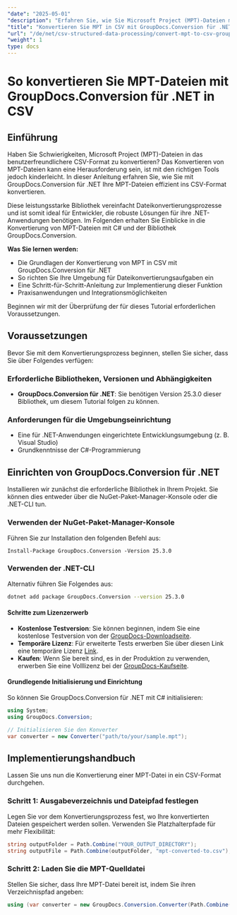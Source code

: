 ```yaml
---
"date": "2025-05-01"
"description": "Erfahren Sie, wie Sie Microsoft Project (MPT)-Dateien mit GroupDocs.Conversion für .NET in CSV konvertieren. Diese Anleitung bietet eine detaillierte Schritt-für-Schritt-Anleitung für die reibungslose Dateikonvertierung."
"title": "Konvertieren Sie MPT in CSV mit GroupDocs.Conversion für .NET – Eine Schritt-für-Schritt-Anleitung"
"url": "/de/net/csv-structured-data-processing/convert-mpt-to-csv-groupdocs-dotnet/"
"weight": 1
type: docs
---
```

# So konvertieren Sie MPT-Dateien mit GroupDocs.Conversion für .NET in CSV

## Einführung

Haben Sie Schwierigkeiten, Microsoft Project (MPT)-Dateien in das benutzerfreundlichere CSV-Format zu konvertieren? Das Konvertieren von MPT-Dateien kann eine Herausforderung sein, ist mit den richtigen Tools jedoch kinderleicht. In dieser Anleitung erfahren Sie, wie Sie mit GroupDocs.Conversion für .NET Ihre MPT-Dateien effizient ins CSV-Format konvertieren.

Diese leistungsstarke Bibliothek vereinfacht Dateikonvertierungsprozesse und ist somit ideal für Entwickler, die robuste Lösungen für ihre .NET-Anwendungen benötigen. Im Folgenden erhalten Sie Einblicke in die Konvertierung von MPT-Dateien mit C# und der Bibliothek GroupDocs.Conversion.

**Was Sie lernen werden:**
- Die Grundlagen der Konvertierung von MPT in CSV mit GroupDocs.Conversion für .NET
- So richten Sie Ihre Umgebung für Dateikonvertierungsaufgaben ein
- Eine Schritt-für-Schritt-Anleitung zur Implementierung dieser Funktion
- Praxisanwendungen und Integrationsmöglichkeiten

Beginnen wir mit der Überprüfung der für dieses Tutorial erforderlichen Voraussetzungen.

## Voraussetzungen

Bevor Sie mit dem Konvertierungsprozess beginnen, stellen Sie sicher, dass Sie über Folgendes verfügen:

### Erforderliche Bibliotheken, Versionen und Abhängigkeiten
- **GroupDocs.Conversion für .NET**: Sie benötigen Version 25.3.0 dieser Bibliothek, um diesem Tutorial folgen zu können.
  

### Anforderungen für die Umgebungseinrichtung
- Eine für .NET-Anwendungen eingerichtete Entwicklungsumgebung (z. B. Visual Studio)
- Grundkenntnisse der C#-Programmierung

## Einrichten von GroupDocs.Conversion für .NET

Installieren wir zunächst die erforderliche Bibliothek in Ihrem Projekt. Sie können dies entweder über die NuGet-Paket-Manager-Konsole oder die .NET-CLI tun.

### Verwenden der NuGet-Paket-Manager-Konsole
Führen Sie zur Installation den folgenden Befehl aus:
```shell
Install-Package GroupDocs.Conversion -Version 25.3.0
```

### Verwenden der .NET-CLI
Alternativ führen Sie Folgendes aus:
```bash
dotnet add package GroupDocs.Conversion --version 25.3.0
```

#### Schritte zum Lizenzerwerb
- **Kostenlose Testversion**: Sie können beginnen, indem Sie eine kostenlose Testversion von der [GroupDocs-Downloadseite](https://releases.groupdocs.com/conversion/net/).
- **Temporäre Lizenz**: Für erweiterte Tests erwerben Sie über diesen Link eine temporäre Lizenz [Link](https://purchase.groupdocs.com/temporary-license/).
- **Kaufen**: Wenn Sie bereit sind, es in der Produktion zu verwenden, erwerben Sie eine Volllizenz bei der [GroupDocs-Kaufseite](https://purchase.groupdocs.com/buy).

#### Grundlegende Initialisierung und Einrichtung
So können Sie GroupDocs.Conversion für .NET mit C# initialisieren:
```csharp
using System;
using GroupDocs.Conversion;

// Initialisieren Sie den Konverter
var converter = new Converter("path/to/your/sample.mpt");
```

## Implementierungshandbuch

Lassen Sie uns nun die Konvertierung einer MPT-Datei in ein CSV-Format durchgehen.

### Schritt 1: Ausgabeverzeichnis und Dateipfad festlegen

Legen Sie vor dem Konvertierungsprozess fest, wo Ihre konvertierten Dateien gespeichert werden sollen. Verwenden Sie Platzhalterpfade für mehr Flexibilität:
```csharp
string outputFolder = Path.Combine("YOUR_OUTPUT_DIRECTORY");
string outputFile = Path.Combine(outputFolder, "mpt-converted-to.csv");
```

### Schritt 2: Laden Sie die MPT-Quelldatei

Stellen Sie sicher, dass Ihre MPT-Datei bereit ist, indem Sie ihren Verzeichnispfad angeben:
```csharp
using (var converter = new GroupDocs.Conversion.Converter(Path.Combine("YOUR_DOCUMENT_DIRECTORY\